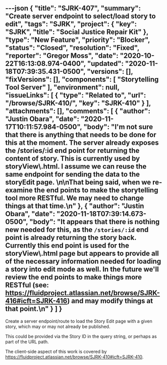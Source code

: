 ---json
{
  "title": "SJRK-407",
  "summary": "Create server endpoint to select/load story to edit",
  "tags": "SJRK",
  "project": {
    "key": "SJRK",
    "title": "Social Justice Repair Kit"
  },
  "type": "New Feature",
  "priority": "Blocker",
  "status": "Closed",
  "resolution": "Fixed",
  "reporter": "Gregor Moss",
  "date": "2020-10-22T16:13:08.974-0400",
  "updated": "2020-11-18T07:39:35.431-0500",
  "versions": [],
  "fixVersions": [],
  "components": [
    "Storytelling Tool Server"
  ],
  "environment": null,
  "issueLinks": [
    {
      "type": "Related to",
      "url": "/browse/SJRK-410/",
      "key": "SJRK-410"
    }
  ],
  "attachments": [],
  "comments": [
    {
      "author": "Justin Obara",
      "date": "2020-11-17T10:11:57.984-0500",
      "body": "I'm not sure that there is anything that needs to be done for this at the moment. The server already exposes the /stories/:id end point for returning the content of story. This is currently used by storyView\\.html. I assume we can reuse the same endpoint for sending the data to the storyEdit page. \n\nThat being said, when we re-examine the end points to make the storytelling tool more RESTful. We may need to change things at that time.\n"
    },
    {
      "author": "Justin Obara",
      "date": "2020-11-18T07:39:14.673-0500",
      "body": "It appears that there is nothing new needed for this, as the `/stories/:id` end point is already returning the story back. Currently this end point is used for the storyView\\.html page but appears to provide all of the necessary information needed for loading a story into edit mode as well. In the future we'll review the end points to make things more RESTful (see: <https://fluidproject.atlassian.net/browse/SJRK-416#icft=SJRK-416>) and may modify things at that point.\n"
    }
  ]
}
---
Create a server endpoint/route to load the Story Edit page with a given story, which may or may not already be published.

This could be provided via the Story ID in the query string, or perhaps as part of the URL path.

The client-side aspect of this work is covered by <https://fluidproject.atlassian.net/browse/SJRK-410#icft=SJRK-410>.

        